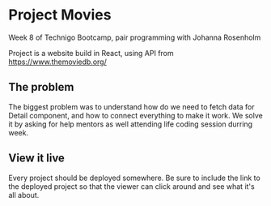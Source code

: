 # Project Movies

Week 8 of Technigo Bootcamp, pair programming with Johanna Rosenholm

Project is a website build in React, using API from https://www.themoviedb.org/

## The problem

The biggest problem was to understand how do we need to fetch data for Detail component, and how to connect everything to make it work. We solve it by asking for help mentors as well attending life coding session durring week. 

## View it live

Every project should be deployed somewhere. Be sure to include the link to the deployed project so that the viewer can click around and see what it's all about.
